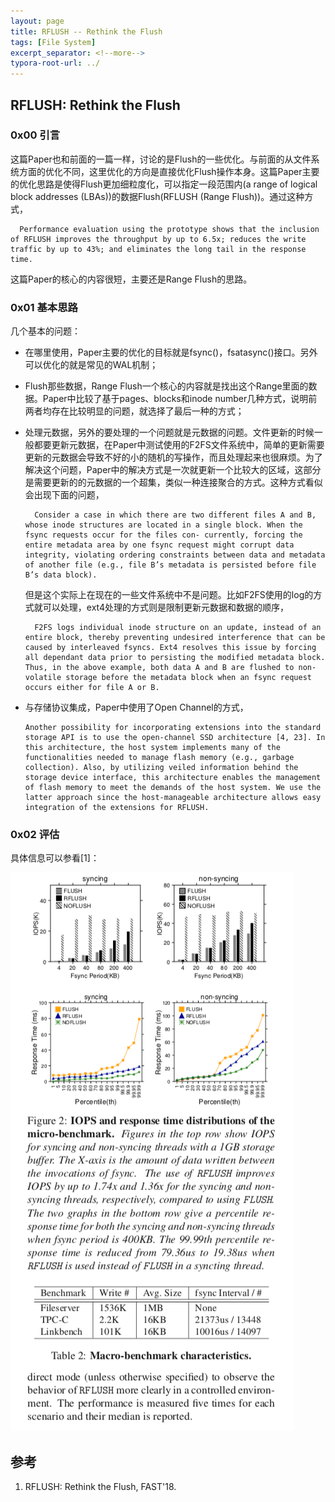 ```yaml
---
layout: page
title: RFLUSH -- Rethink the Flush
tags: [File System]
excerpt_separator: <!--more-->
typora-root-url: ../
---
```


## RFLUSH: Rethink the Flush

### 0x00 引言

  这篇Paper也和前面的一篇一样，讨论的是Flush的一些优化。与前面的从文件系统方面的优化不同，这里优化的方向是直接优化Flush操作本身。这篇Paper主要的优化思路是使得Flush更加细粒度化，可以指定一段范围内(a range of logical block addresses (LBAs))的数据Flush(RFLUSH (Range Flush))。通过这种方式，

```
  Performance evaluation using the prototype shows that the inclusion of RFLUSH improves the throughput by up to 6.5x; reduces the write traffic by up to 43%; and eliminates the long tail in the response time.
```

这篇Paper的核心的内容很短，主要还是Range Flush的思路。

### 0x01 基本思路

 几个基本的问题：

*  在哪里使用，Paper主要的优化的目标就是fsync()，fsatasync()接口。另外可以优化的就是常见的WAL机制；

* Flush那些数据，Range Flush一个核心的内容就是找出这个Range里面的数据。Paper中比较了基于pages、blocks和inode number几种方式，说明前两者均存在比较明显的问题，就选择了最后一种的方式；

* 处理元数据，另外的要处理的一个问题就是元数据的问题。文件更新的时候一般都要更新元数据，在Paper中测试使用的F2FS文件系统中，简单的更新需要更新的元数据会导致不好的小的随机的写操作，而且处理起来也很麻烦。为了解决这个问题，Paper中的解决方式是一次就更新一个比较大的区域，这部分是需要更新的的元数据的一个超集，类似一种连接聚合的方式。这种方式看似会出现下面的问题，

  ```
    Consider a case in which there are two different files A and B, whose inode structures are located in a single block. When the fsync requests occur for the files con- currently, forcing the entire metadata area by one fsync request might corrupt data integrity, violating ordering constraints between data and metadata of another file (e.g., file B’s metadata is persisted before file B’s data block).
  ```

  但是这个实际上在现在的一些文件系统中不是问题。比如F2FS使用的log的方式就可以处理，ext4处理的方式则是限制更新元数据和数据的顺序，

  ```
    F2FS logs individual inode structure on an update, instead of an entire block, thereby preventing undesired interference that can be caused by interleaved fsyncs. Ext4 resolves this issue by forcing all dependant data prior to persisting the modified metadata block. Thus, in the above example, both data A and B are flushed to non-volatile storage before the metadata block when an fsync request occurs either for file A or B.
  ```

* 与存储协议集成，Paper中使用了Open Channel的方式，

  ```
  Another possibility for incorporating extensions into the standard storage API is to use the open-channel SSD architecture [4, 23]. In this architecture, the host system implements many of the functionalities needed to manage flash memory (e.g., garbage collection). Also, by utilizing veiled information behind the storage device interface, this architecture enables the management of flash memory to meet the demands of the host system. We use the latter approach since the host-manageable architecture allows easy integration of the extensions for RFLUSH.
  ```

### 0x02 评估

 具体信息可以参看[1]：

![rflush-perf](/assets/img/rflush-perf.png)

## 参考

1. RFLUSH: Rethink the Flush, FAST'18.

